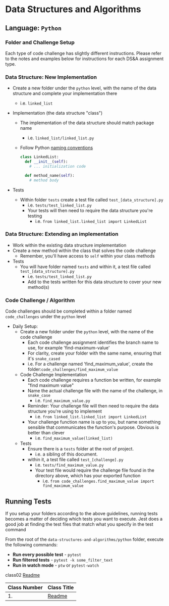 # Data Structures and Algorithms

## Language: `Python`

### Folder and Challenge Setup

Each type of code challenge has slightly different instructions. Please refer to the notes and examples below for instructions for each DS&A assignment type.

### Data Structure: New Implementation

-   Create a new folder under the `python` level, with the name of the data structure and complete your implementation there
    -   i.e. `linked_list`
-   Implementation (the data structure "class")

    -   The implementation of the data structure should match package name
        -   i.e. `linked_list/linked_list.py`
    -   Follow Python [naming conventions](https://www.python.org/dev/peps/pep-0008/#naming-conventions)

        ```python
        class LinkedList:
          def __init__(self):
            # ... initialization code

          def method_name(self):
            # method body
        ```

-   Tests
    -   Within folder `tests` create a test file called `test_[data_structure].py`
        -   i.e. `tests/test_linked_list.py`
        -   Your tests will then need to require the data structure you're testing
            -   i.e. `from linked_list.linked_list import LinkedList`

### Data Structure: Extending an implementation

-   Work within the existing data structure implementation
-   Create a new method within the class that solves the code challenge
    -   Remember, you'll have access to `self` within your class methods
-   Tests
    -   You will have folder named `tests` and within it, a test file called `test_[data_structure].py`
        -   i.e. `tests/test_linked_list.py`
        -   Add to the tests written for this data structure to cover your new method(s)

### Code Challenge / Algorithm

Code challenges should be completed within a folder named `code_challenges` under the `python` level

-   Daily Setup:
    -   Create a new folder under the `python` level, with the name of the code challenge
        -   Each code challenge assignment identifies the branch name to use, for example 'find-maximum-value'
        -   For clarity, create your folder with the same name, ensuring that it's `snake_cased`
        -   i.e. For a challenge named 'find_maximum_value', create the folder:`code_challenges/find_maximum_value`
    -   Code Challenge Implementation
        -   Each code challenge requires a function be written, for example "find maximum value"
        -   Name the actual challenge file with the name of the challenge, in `snake_case`
            -   i.e. `find_maximum_value.py`
        -   Reminder: Your challenge file will then need to require the data structure you're using to implement
            -   i.e. `from linked_list.linked_list import LinkedList`
        -   Your challenge function name is up to you, but name something sensible that communicates the function's purpose. Obvious is better than clever
            -   i.e. `find_maximum_value(linked_list)`
    -   Tests
        -   Ensure there is a `tests` folder at the root of project.
            -   i.e. a sibling of this document.
        -   within it, a test file called `test_[challenge].py`
            -   i.e. `tests/find_maximum_value.py`
            -   Your test file would require the challenge file found in the directory above, which has your exported function
                -   i.e. `from code_challenges.find_maximum_value import find_maximum_value`

## Running Tests

If you setup your folders according to the above guidelines, running tests becomes a matter of deciding which tests you want to execute. Jest does a good job at finding the test files that match what you specify in the test command

From the root of the `data-structures-and-algorithms/python` folder, execute the following commands:

-   **Run every possible test** - `pytest`
-   **Run filtered tests** - `pytest -k some_filter_text`
-   **Run in watch mode** - `ptw` or `pytest-watch`


class02 [Readme](linked_list/README.md)

| Class Number | Class Title                     |
| :----------- | :------------------------------ |
| 1.           | [Readme](linked_list/README.md) |